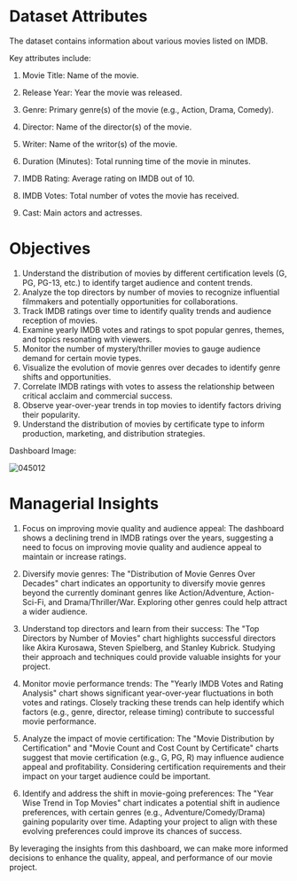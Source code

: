 # Dataset Attributes

The dataset contains information about various movies listed on IMDB. 

Key attributes include:

1. Movie Title: Name of the movie.

2. Release Year: Year the movie was released.

3. Genre: Primary genre(s) of the movie (e.g., Action, Drama, Comedy).

4. Director: Name of the director(s) of the movie.

5. Writer: Name of the writor(s) of the movie.

6. Duration (Minutes): Total running time of the movie in minutes.

7. IMDB Rating: Average rating on IMDB out of 10.

8. IMDB Votes: Total number of votes the movie has received.

9. Cast: Main actors and actresses.


# Objectives

1. Understand the distribution of movies by different certification levels (G, PG, PG-13, etc.) to identify target audience and content trends.
2. Analyze the top directors by number of movies to recognize influential filmmakers and potentially opportunities for collaborations.
3. Track IMDB ratings over time to identify quality trends and audience reception of movies.
4. Examine yearly IMDB votes and ratings to spot popular genres, themes, and topics resonating with viewers.
5. Monitor the number of mystery/thriller movies to gauge audience demand for certain movie types.
6. Visualize the evolution of movie genres over decades to identify genre shifts and opportunities.
7. Correlate IMDB ratings with votes to assess the relationship between critical acclaim and commercial success.
8. Observe year-over-year trends in top movies to identify factors driving their popularity.
9. Understand the distribution of movies by certificate type to inform production, marketing, and distribution strategies.

Dashboard Image: 

![045012](https://github.com/user-attachments/assets/e041f905-ed3f-4f43-b1ff-cbce903bab86)


# Managerial Insights

1. Focus on improving movie quality and audience appeal: The dashboard shows a declining trend in IMDB ratings over the years, suggesting a need to focus on improving movie quality and audience appeal to maintain or increase ratings.
   
2. Diversify movie genres: The "Distribution of Movie Genres Over Decades" chart indicates an opportunity to diversify movie genres beyond the currently dominant genres like Action/Adventure, Action-Sci-Fi, and Drama/Thriller/War. Exploring other genres could help attract a wider audience.
   
3. Understand top directors and learn from their success: The "Top Directors by Number of Movies" chart highlights successful directors like Akira Kurosawa, Steven Spielberg, and Stanley Kubrick. Studying their approach and techniques could provide valuable insights for your project.
   
4. Monitor movie performance trends: The "Yearly IMDB Votes and Rating Analysis" chart shows significant year-over-year fluctuations in both votes and ratings. Closely tracking these trends can help identify which factors (e.g., genre, director, release timing) contribute to successful movie performance.
   
5. Analyze the impact of movie certification: The "Movie Distribution by Certification" and "Movie Count and Cost Count by Certificate" charts suggest that movie certification (e.g., G, PG, R) may influence audience appeal and profitability. Considering certification requirements and their impact on your target audience could be important.
   
6. Identify and address the shift in movie-going preferences: The "Year Wise Trend in Top Movies" chart indicates a potential shift in audience preferences, with certain genres (e.g., Adventure/Comedy/Drama) gaining popularity over time. Adapting your project to align with these evolving preferences could improve its chances of success.

By leveraging the insights from this dashboard, we can make more informed decisions to enhance the quality, appeal, and performance of our movie project.
